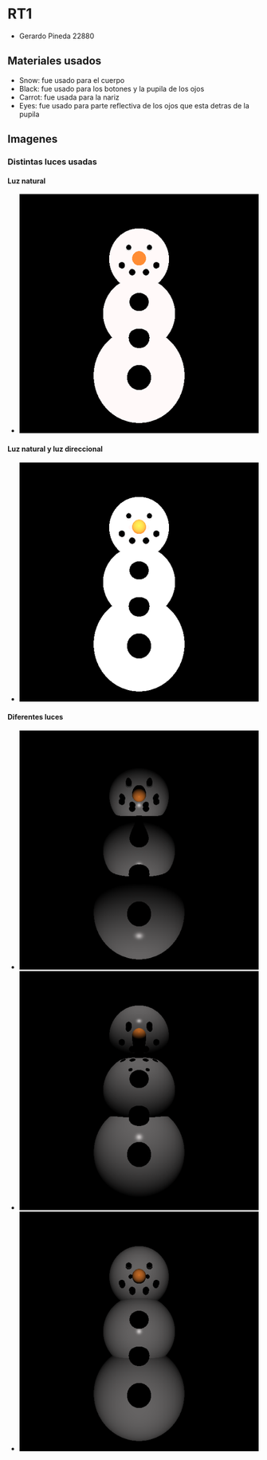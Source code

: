 # RT1
- Gerardo Pineda 22880
## Materiales usados
- Snow: fue usado para el cuerpo
- Black: fue usado para los botones y la pupila de los ojos
- Carrot: fue usada para la nariz
- Eyes: fue usado para parte reflectiva de los ojos que esta detras de la pupila
## Imagenes
### Distintas luces usadas
#### Luz natural
* <img src="https://github.com/Gerax5/Raytracer/blob/RT1/BMP/snowman1.bmp"/>   
#### Luz natural y luz direccional  
* <img src="https://github.com/Gerax5/Raytracer/blob/RT1/BMP/snowman2.bmp" />
#### Diferentes luces
* <img src="https://github.com/Gerax5/Raytracer/blob/RT1/BMP/snowman3.bmp" />
* <img src="https://github.com/Gerax5/Raytracer/blob/RT1/BMP/snowman4.bmp" />
* <img src="https://github.com/Gerax5/Raytracer/blob/RT1/BMP/snowman5.bmp" />
